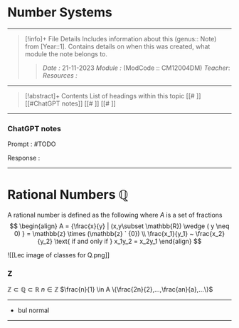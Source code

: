 # Number Systems
---
> [!info]+ File Details
> Includes information about this (genus:: Note) from [Year::1]. Contains details on when this was created, what module the note belongs to.
> > *Date :* 21-11-2023 
> > *Module :* (ModCode :: CM12004DM) 
> > *Teacher*: 
> > *Resources :*

---
> [!abstract]+ Contents
> List of headings within this topic
> [[# ]]  [[#ChatGPT notes]]
> [[# ]]
> [[# ]]
> 
--- 
### ChatGPT notes 

Prompt :  #TODO 

Response : 

--- 

# Rational Numbers $\mathbb{Q}$

A rational number is defined as the following where $A$ is a set of fractions
$$ \begin{align}  
A = {\frac{x}{y} | (x,y\subset \mathbb{R}) \wedge ( y \neq 0) } = \mathbb{z} \times (\mathbb{z} ` {0}) \\
\frac{x_1}{y_1} ~ \frac{x_2}{y_2} \text{ if and only if } x_1y_2 = x_2y_1
\end{align}
$$

![[Lec image of classes for Q.png]]

### Z

$\mathbb{Z} \subset \mathbb{Q} \subset \mathbb{R}$
$n \in \mathbb{Z}$       $\frac{n}{1} \in A \{\frac{2n}{2},...,\frac{an}{a},...\}$

****
- bul
normal
---